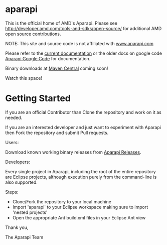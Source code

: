 aparapi
=======

This is the official home of AMD's Aparapi. Please see http://developer.amd.com/tools-and-sdks/open-source/ for additional AMD open source contributions.

NOTE: This site and source code is not affiliated with www.aparapi.com

Please refer to the [current documentation](doc/README.md) or the older docs on google code [Aparapi Google Code](https://code.google.com/p/aparapi/) for documentation.

Binary downloads at [Maven Central](http://central.sonatype.org/) coming soon!

Watch this space!

Getting Started
=======

If you are an official Contributor than Clone the repository and work on it as needed.

If you are an interested developer and just want to experiment with Aparapi then Fork the repository and submit Pull requests.

Users:

Download known working binary releases from [Aparapi Releases](https://github.com/aparapi/aparapi/releases).

Developers:

Every single project in Aparapi, including the root of the entire repository are Eclipse projects, although execution purely from the command-line is also supported.

Steps:

- Clone/Fork the repository to your local machine
- Import 'aparapi' to your Eclipse workspace making sure to import 'nested projects'
- Open the appropriate Ant build.xml files in your Eclipse Ant view


Thank you,

The Aparapi Team
